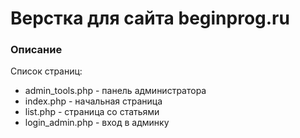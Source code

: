 # Верстка для сайта beginprog.ru

### Описание
Список страниц:
- admin_tools.php - панель администратора
- index.php - начальная страница
- list.php - страница со статьями
- login_admin.php - вход в админку
